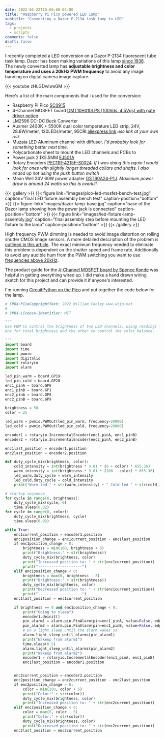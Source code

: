 ```yaml
---
date: 2022-06-22T15:00:00-04:00
title: "Raspberry Pi Pico powered LED Lamp"
subtitle: "Converting a Dazor P-2134 task lamp to LED"
tags:
  - projects
  - scripts
comments: false
draft: false
---
```


I recently completed a LED conversion on a Dazor P-2134 fluorescent tube task lamp.
Dazor has been making variations of this lamp [since 1938](https://www.dazor.com/history.html).  
The newly converted lamp has **adjustable brightness and color temperature and uses a 20kHz PWM frequency** to avoid any image banding on digital camera image capture.

<!--more-->

{{< youtube zHLGDwlwsGM >}}

Here's a list of the main components that I used for the conversion:
- Raspberry Pi Pico [SC0915](https://www.digikey.com/en/products/detail/raspberry-pi/SC0915/13624793)
- 4-Channel MOSFET board [DMT10H010LPS (100Vds, 4.5Vgs) with gate driver option](https://www.tindie.com/products/drazzy/4-channel-mosfet-board-with-optional-driver/)
- LM2596 DC-DC Buck Converter
- Auxmer 2400K + 5500K dual color temperature LED strip, 24V, 28.8W/meter, 120LEDs/meter, 95CRI [aliexpress link](https://www.aliexpress.com/item/2251832766293016.html) *use link at your own risk*
- Muzata LED Aluminum channel with diffuser. *I'd probably look for something better next time.*
- Polycarbonate sheet to mount the LED channels and PCBs to
- Power jack 2.1X5.5MM [EJ501A](https://www.digikey.com/en/products/detail/mpd-memory-protection-devices/EJ501A/2439531)
- Rotary Encoders [PEC11R-4215F-S0024](https://www.digikey.com/en/products/detail/bourns-inc/PEC11R-4215F-S0024/4499665). *If I was doing this again I would look for ones with slightly longer threaded collars and shafts. I also ended up not using the push button switch*
- Mean Well 24V 60W power adapter [GST60A24-P1J](https://www.digikey.com/en/products/detail/mean-well-usa-inc/GST60A24-P1J/7703715). *Maximum power draw is around 24 watts so this is overkill.*

{{< gallery >}}
{{< figure link="images/pico-led-mosfet-bench-test.jpg" caption="final LED fixture assembly bench test" caption-position="bottom" >}}
{{< figure link="images/dazor-lamp-base.jpg" caption="base of the Dazor lamp showing how the power jack is connected" caption-position="bottom" >}}
{{< figure link="images/led-fixture-lamp-assembly.jpg" caption="final assembly step before mounting the LED fixture to the lamp" caption-position="bottom" >}}
{{< /gallery >}}

High frequency PWM dimming is needed to avoid image distortion on rolling shutter CMOS image sensors. A more detailed description of the problem is [outlined in this article](https://www.mikewoodconsulting.com/articles/Protocol%20Summer%202011%20-%20Rolling%20Shutters.pdf). The exact minimum frequency needed to eliminate this problem is dependent on the shutter speed and frame rate.
Additionally to avoid any audible hum from the PWM switching you want to use [frequencies above 20kHz](https://www.analog.com/en/technical-articles/avoid-the-audio-band-with-pwm-led-dimming.html).

The product guide for the [4-Channel MOSFET board by Spence Konde](https://spencekonde.github.io/ProductInfo/MOSFETs/Guide) was helpful in getting everything wired up. I did make a hand drawn wiring sketch for this project and can provide it if anyone's interested.


I'm running [CircuitPython on the Pico](https://circuitpython.org/board/raspberry_pi_pico/) and put together the code below for the lamp.

``` python
# SPDX-FileCopyrightText: 2022 William Cooley www.wtip.net
#
# SPDX-License-Identifier: MIT

"""
Use PWM to control the brightness of two LED channels, using readings from two rotary encoders.
One for total brightness and the other to control the color balance.

"""
import board
import time
import pwmio
import digitalio
import rotaryio
import alarm

led_pin_warm = board.GP19
led_pin_cold = board.GP20
enc1_pinA = board.GP0
enc1_pinB = board.GP1
enc2_pinA = board.GP8
enc2_pinB = board.GP9

brightness = 50
color = 25

led_warm = pwmio.PWMOut(led_pin_warm, frequency=20000)
led_cold = pwmio.PWMOut(led_pin_cold, frequency=20000)

encoder1 = rotaryio.IncrementalEncoder(enc1_pinA, enc1_pinB)
encoder2 = rotaryio.IncrementalEncoder(enc2_pinA, enc2_pinB)

enc1last_position = encoder1.position
enc2last_position = encoder2.position

def duty_cycle_mix(brightness, color):
    cold_intensity = int(brightness * 0.01 * (0 + color) * 655.36)
    warm_intensity = int(brightness * 0.01 * (100 - color) * 655.36)
    led_warm.duty_cycle = warm_intensity
    led_cold.duty_cycle = cold_intensity
    print("Warm led " + str(warm_intensity) + " Cold led " + str(cold_intensity))

# startup sequence
for cycle in range(0, brightness):
    duty_cycle_mix(cycle, 0)
    time.sleep(0.02)
for cycle in range(0, color):
    duty_cycle_mix(brightness, cycle)
    time.sleep(0.02)

while True:
    enc1current_position = encoder1.position
    enc1position_change = enc1current_position - enc1last_position
    if enc1position_change > 0:
        brightness = min(100, brightness + 5)
        print("Brightness:" + str(brightness))
        duty_cycle_mix(brightness, color)
        print("Increased position to: " + str(enc1current_position))
        print("--------------------")
    elif enc1position_change < 0:
        brightness = max(0, brightness - 5)
        print("Brightness:" + str(brightness))
        duty_cycle_mix(brightness, color)
        print("Decreased position to: " + str(enc1current_position))
        print("--------------------")
    enc1last_position = enc1current_position

    if brightness == 0 and enc1position_change < 0:
        print("Going to sleep")
        encoder1.deinit()
        pin_alarm1 = alarm.pin.PinAlarm(pin=enc1_pinA, value=False, edge=True, pull=True)
        pin_alarm2 = alarm.pin.PinAlarm(pin=enc1_pinB, value=False, edge=True, pull=True)
        # Do a light sleep until the alarm wakes us.
        alarm.light_sleep_until_alarms(pin_alarm1)
        print("Wakeup from alarm1")
        time.sleep(0.5)
        alarm.light_sleep_until_alarms(pin_alarm2)
        print("Wakeup from alarm2")
        encoder1 = rotaryio.IncrementalEncoder(enc1_pinA, enc1_pinB)
        enc1last_position = encoder1.position


    enc2current_position = encoder2.position
    enc2position_change = enc2current_position - enc2last_position
    if enc2position_change > 0:
        color = min(100, color + 5)
        print("Color:" + str(color))
        duty_cycle_mix(brightness, color)
        print("Increased position to: " + str(enc2current_position))
    elif enc2position_change < 0:
        color = max(0, color - 5)
        print("Color:" + str(color))
        duty_cycle_mix(brightness, color)
        print("Decreased position to: " + str(enc2current_position))
    enc2last_position = enc2current_position
```